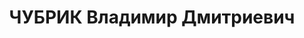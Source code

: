 ---
title: ЧУБРИК Владимир Дмитриевич
description: "Род. в 1891, г. Красноярск, троцкист. Проживал: г. Красноярск. Инспектор\
  \ транспортной конторы «Главсевморпути». \n  Арестован 29.04.1937. Обв.: участие\
  \ в к.-р. терр. организации, вредительстве. Приговор: ВК ВС СССР, 22.07.1938 – ВМН.\
  \ Расстрелян 27.07.1938, в г. Красноярске. \n  Реабилитирован ВК ВС СССР 17.11.1959"
---